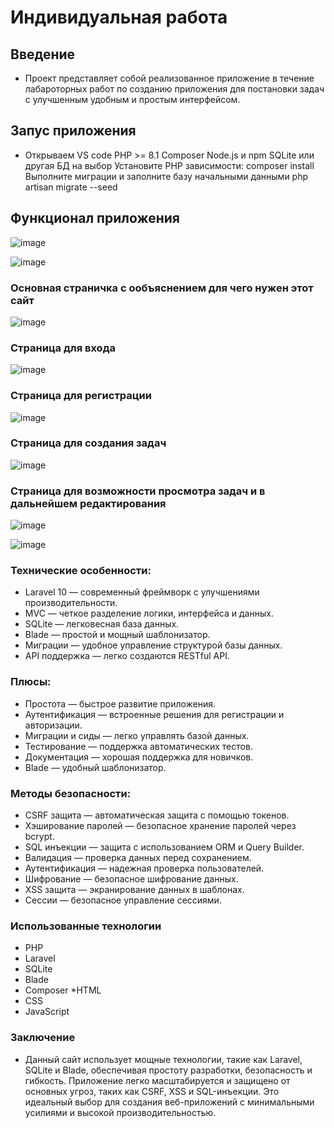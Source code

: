# Индивидуальная работа 
## Введение
* Проект представляет собой реализованное приложение в течение лабароторных работ по созданию приложения для постановки задач с улучшенным удобным и простым интерфейсом.
## Запус приложения
* Открываем VS code
PHP >= 8.1
Composer
Node.js и npm
SQLite или другая БД на выбор
Установите PHP зависимости:
composer install
Выполните миграции и заполните базу начальными данными
php artisan migrate --seed
## Функционал приложения

![image](https://github.com/user-attachments/assets/b58e26f1-d60a-4829-8fdf-6a0df26ae6cb)

![image](https://github.com/user-attachments/assets/b6873fe9-3246-46fe-b89b-af59e0f4017c)

### Основная страничка с ообъяснением для чего нужен этот сайт 

![image](https://github.com/user-attachments/assets/43d51aaf-6dcf-455e-a954-599d614cb832)

### Cтраница для входа 

![image](https://github.com/user-attachments/assets/fb1b8742-c91d-4475-a056-8e6ac962a02d)

### Страница для регистрации

![image](https://github.com/user-attachments/assets/4eb1a9d2-a3d7-4443-a1c1-3e491d06898a)

### Страница для создания задач

![image](https://github.com/user-attachments/assets/16f46f68-28ef-46d6-8ea4-87b7fb78102c)

### Страница для возможности просмотра задач и в дальнейшем редактирования

![image](https://github.com/user-attachments/assets/46a0ce4f-40a3-4cf5-99a0-e644c15eedf9)

![image](https://github.com/user-attachments/assets/843fd6f2-c48a-48fa-a8ed-9b4a1080586c)

### Технические особенности:
* Laravel 10 — современный фреймворк с улучшениями производительности.
* MVC — четкое разделение логики, интерфейса и данных.
* SQLite — легковесная база данных.
* Blade — простой и мощный шаблонизатор.
* Миграции — удобное управление структурой базы данных.
* API поддержка — легко создаются RESTful API.
### Плюсы:
* Простота — быстрое развитие приложения.
* Аутентификация — встроенные решения для регистрации и авторизации.
* Миграции и сиды — легко управлять базой данных.
* Тестирование — поддержка автоматических тестов.
* Документация — хорошая поддержка для новичков.
* Blade — удобный шаблонизатор.
### Методы безопасности:
* CSRF защита — автоматическая защита с помощью токенов.
* Хэширование паролей — безопасное хранение паролей через bcrypt.
* SQL инъекции — защита с использованием ORM и Query Builder.
* Валидация — проверка данных перед сохранением.
* Аутентификация — надежная проверка пользователей.
* Шифрование — безопасное шифрование данных.
* XSS защита — экранирование данных в шаблонах.
* Сессии — безопасное управление сессиями.
### Использованные технологии
* PHP
* Laravel
* SQLite
* Blade
* Composer
*HTML
* CSS
* JavaScript
### Заключение
* Данный сайт использует мощные технологии, такие как Laravel, SQLite и Blade, обеспечивая простоту разработки, безопасность и гибкость. Приложение легко масштабируется и защищено от основных угроз, таких как CSRF, XSS и SQL-инъекции. Это идеальный выбор для создания веб-приложений с минимальными усилиями и высокой производительностью.
